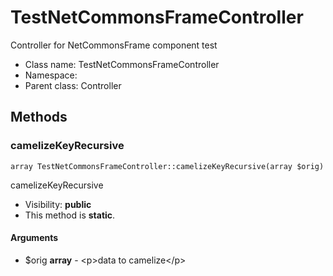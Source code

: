 TestNetCommonsFrameController
===============

Controller for NetCommonsFrame component test




* Class name: TestNetCommonsFrameController
* Namespace: 
* Parent class: Controller







Methods
-------


### camelizeKeyRecursive

    array TestNetCommonsFrameController::camelizeKeyRecursive(array $orig)

camelizeKeyRecursive



* Visibility: **public**
* This method is **static**.


#### Arguments
* $orig **array** - &lt;p&gt;data to camelize&lt;/p&gt;



